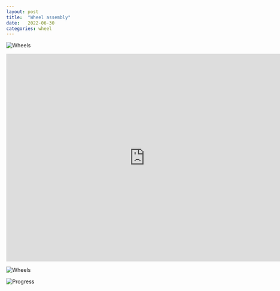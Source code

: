 ```yaml
---
layout: post
title:  "Wheel assembly"
date:   2022-06-30
categories: wheel
---
```


![Wheels]({{site.baseurl}}/assets/IMG_5717.png)

<iframe width="740" height="555" src="https://www.youtube.com/embed/N0DJEGmtduM" title="YouTube video player" frameborder="0" allow="accelerometer; autoplay; clipboard-write; encrypted-media; gyroscope; picture-in-picture" allowfullscreen></iframe>

![Wheels]({{site.baseurl}}/assets/IMG_5720.png)

![Progress]({{site.baseurl}}/assets/IMG_5725.png)

